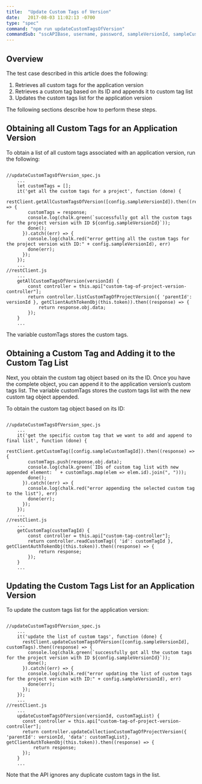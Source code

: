 ```yaml
---
title:  "Update Custom Tags of Version"
date:   2017-08-03 11:02:13 -0700
type: "spec"
command: "npm run updateCustomTagsOfVersion"
commandSub: "sscAPIBase, username, password, sampleVersionId, sampleCustomTagId"
---
```

## Overview
The test case described in this article does the following:
1. Retrieves all custom tags for the application version
2. Retrieves a custom tag based on its ID and appends it to custom tag list
3. Updates the custom tags list for the application version

The following sections describe how to perform these steps.

## Obtaining all Custom Tags for an Application Version

To obtain a list of all custom tags associated with an application version, run the following:

<pre><code class="javascript">
//updateCustomTagsOfVersion_spec.js
    ...
    let customTags = [];
    it('get all the custom tags for a project', function (done) {
      restClient.getAllCustomTagsOfVersion([config.sampleVersionId]).then((response) => {
        customTags = response;
        console.log(chalk.green(`successfully got all the custom tags for the project version with ID ${config.sampleVersionId}`));
        done();
      }).catch((err) => {
        console.log(chalk.red("error getting all the custom tags for the project version with ID:" + config.sampleVersionId), err)
        done(err);
      });
    });
    ...
//restClient.js
    ...
    getAllCustomTagsOfVersion(versionId) {
        const controller = this.api["custom-tag-of-project-version-controller"];
        return controller.listCustomTagOfProjectVersion({ 'parentId': versionId }, getClientAuthTokenObj(this.token)).then((response) => {
            return response.obj.data;
        });
    }
    ...
</code></pre>

The variable customTags stores the custom tags.

## Obtaining a Custom Tag and Adding it to the Custom Tag List

Next, you obtain the custom tag object based on its the ID. Once you have the complete object, you can append it to the application version’s custom tags list. The variable customTags stores the custom tags list with the new custom tag object appended.

To obtain the custom tag object based on its ID:

<pre><code class="javascript">
//updateCustomTagsOfVersion_spec.js
    ...
    it('get the specific custom tag that we want to add and append to final list', function (done) {
      restClient.getCustomTag([config.sampleCustomTagId]).then((response) => {
        customTags.push(response.obj.data);
        console.log(chalk.green(`IDs of custom tag list with new appended element: ` + customTags.map(elem => elem.id).join(", ")));
        done();
      }).catch((err) => {
        console.log(chalk.red("error appending the selected custom tag to the list"), err)
        done(err);
      });
    });
    ...
//restClient.js
    ...
    getCustomTag(customTagId) {
        const controller = this.api["custom-tag-controller"];
        return controller.readCustomTag({ 'id': customTagId }, getClientAuthTokenObj(this.token)).then((response) => {
            return response;
        });
    }
    ...
</code></pre>

## Updating the Custom Tags List for an Application Version

To update the custom tags list for the application version:

<pre><code class="javascript">
//updateCustomTagsOfVersion_spec.js
    ...
    it('update the list of custom tags', function (done) {
      restClient.updateCustomTagsOfVersion([config.sampleVersionId], customTags).then((response) => {
        console.log(chalk.green(`successfully got all the custom tags for the project version with ID ${config.sampleVersionId}`));
        done();
      }).catch((err) => {
        console.log(chalk.red("error updating the list of custom tags for the project version with ID:" + config.sampleVersionId), err)
        done(err);
      });
    });
    ...
//restClient.js
    ...
    updateCustomTagsOfVersion(versionId, customTagList) {
      const controller = this.api["custom-tag-of-project-version-controller"];
      return controller.updateCollectionCustomTagOfProjectVersion({ 'parentId': versionId, 'data': customTagList}, getClientAuthTokenObj(this.token)).then((response) => {
          return response;
      });
    }
    ...
</code></pre>

Note that the API ignores any duplicate custom tags in the list.
